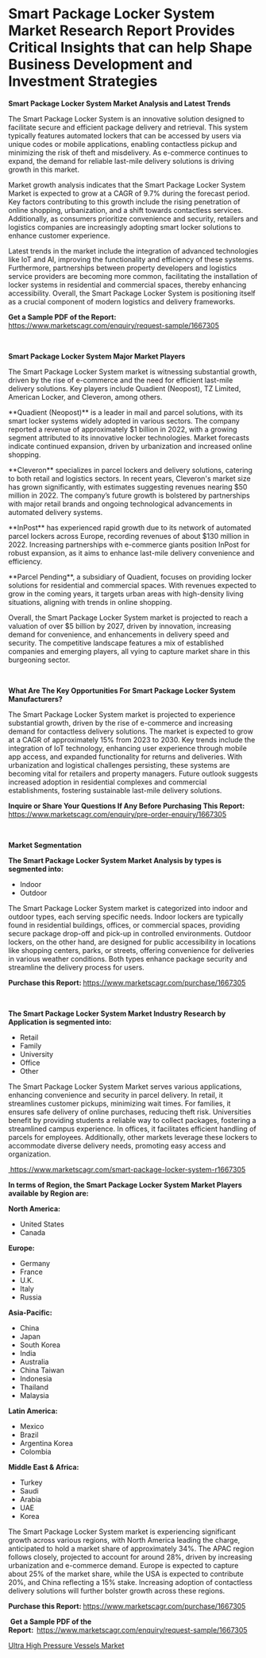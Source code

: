 <p><h1>Smart Package Locker System Market Research Report Provides Critical Insights that can help Shape Business Development and Investment Strategies</h1></p><p><strong>Smart Package Locker System Market Analysis and Latest Trends</strong></p>
<p><p>The Smart Package Locker System is an innovative solution designed to facilitate secure and efficient package delivery and retrieval. This system typically features automated lockers that can be accessed by users via unique codes or mobile applications, enabling contactless pickup and minimizing the risk of theft and misdelivery. As e-commerce continues to expand, the demand for reliable last-mile delivery solutions is driving growth in this market.</p><p>Market growth analysis indicates that the Smart Package Locker System Market is expected to grow at a CAGR of 9.7% during the forecast period. Key factors contributing to this growth include the rising penetration of online shopping, urbanization, and a shift towards contactless services. Additionally, as consumers prioritize convenience and security, retailers and logistics companies are increasingly adopting smart locker solutions to enhance customer experience.</p><p>Latest trends in the market include the integration of advanced technologies like IoT and AI, improving the functionality and efficiency of these systems. Furthermore, partnerships between property developers and logistics service providers are becoming more common, facilitating the installation of locker systems in residential and commercial spaces, thereby enhancing accessibility. Overall, the Smart Package Locker System is positioning itself as a crucial component of modern logistics and delivery frameworks.</p></p>
<p><strong>Get a Sample PDF of the Report:&nbsp;</strong> <a href="https://www.marketscagr.com/enquiry/request-sample/1667305?utm_campaign=1126&utm_medium=2&utm_source=Github&utm_content=ia&utm_term=22022025&utm_id=smart-package-locker-system">https://www.marketscagr.com/enquiry/request-sample/1667305</a></p>
<p>&nbsp;</p>
<p><strong>Smart Package Locker System Major Market Players</strong></p>
<p><p>The Smart Package Locker System market is witnessing substantial growth, driven by the rise of e-commerce and the need for efficient last-mile delivery solutions. Key players include Quadient (Neopost), TZ Limited, American Locker, and Cleveron, among others. </p><p>**Quadient (Neopost)** is a leader in mail and parcel solutions, with its smart locker systems widely adopted in various sectors. The company reported a revenue of approximately $1 billion in 2022, with a growing segment attributed to its innovative locker technologies. Market forecasts indicate continued expansion, driven by urbanization and increased online shopping.</p><p>**Cleveron** specializes in parcel lockers and delivery solutions, catering to both retail and logistics sectors. In recent years, Cleveron's market size has grown significantly, with estimates suggesting revenues nearing $50 million in 2022. The company’s future growth is bolstered by partnerships with major retail brands and ongoing technological advancements in automated delivery systems.</p><p>**InPost** has experienced rapid growth due to its network of automated parcel lockers across Europe, recording revenues of about $130 million in 2022. Increasing partnerships with e-commerce giants position InPost for robust expansion, as it aims to enhance last-mile delivery convenience and efficiency.</p><p>**Parcel Pending**, a subsidiary of Quadient, focuses on providing locker solutions for residential and commercial spaces. With revenues expected to grow in the coming years, it targets urban areas with high-density living situations, aligning with trends in online shopping.</p><p>Overall, the Smart Package Locker System market is projected to reach a valuation of over $5 billion by 2027, driven by innovation, increasing demand for convenience, and enhancements in delivery speed and security. The competitive landscape features a mix of established companies and emerging players, all vying to capture market share in this burgeoning sector.</p></p>
<p>&nbsp;</p>
<p><strong>What Are The Key Opportunities For Smart Package Locker System Manufacturers?</strong></p>
<p><p>The Smart Package Locker System market is projected to experience substantial growth, driven by the rise of e-commerce and increasing demand for contactless delivery solutions. The market is expected to grow at a CAGR of approximately 15% from 2023 to 2030. Key trends include the integration of IoT technology, enhancing user experience through mobile app access, and expanded functionality for returns and deliveries. With urbanization and logistical challenges persisting, these systems are becoming vital for retailers and property managers. Future outlook suggests increased adoption in residential complexes and commercial establishments, fostering sustainable last-mile delivery solutions.</p></p>
<p><strong>Inquire or Share Your Questions If Any Before Purchasing This Report:</strong> <a href="https://www.marketscagr.com/enquiry/pre-order-enquiry/1667305?utm_campaign=1126&utm_medium=2&utm_source=Github&utm_content=ia&utm_term=22022025&utm_id=smart-package-locker-system">https://www.marketscagr.com/enquiry/pre-order-enquiry/1667305</a></p>
<p>&nbsp;</p>
<p><strong>Market Segmentation</strong></p>
<p><strong>The Smart Package Locker System Market Analysis by types is segmented into:</strong></p>
<p><ul><li>Indoor</li><li>Outdoor</li></ul></p>
<p><p>The Smart Package Locker System market is categorized into indoor and outdoor types, each serving specific needs. Indoor lockers are typically found in residential buildings, offices, or commercial spaces, providing secure package drop-off and pick-up in controlled environments. Outdoor lockers, on the other hand, are designed for public accessibility in locations like shopping centers, parks, or streets, offering convenience for deliveries in various weather conditions. Both types enhance package security and streamline the delivery process for users.</p></p>
<p><strong>Purchase this Report:&nbsp;</strong><a href="https://www.marketscagr.com/purchase/1667305?utm_campaign=1126&utm_medium=2&utm_source=Github&utm_content=ia&utm_term=22022025&utm_id=smart-package-locker-system">https://www.marketscagr.com/purchase/1667305</a></p>
<p>&nbsp;</p>
<p><strong>The Smart Package Locker System Market Industry Research by Application is segmented into:</strong></p>
<p><ul><li>Retail</li><li>Family</li><li>University</li><li>Office</li><li>Other</li></ul></p>
<p><p>The Smart Package Locker System Market serves various applications, enhancing convenience and security in parcel delivery. In retail, it streamlines customer pickups, minimizing wait times. For families, it ensures safe delivery of online purchases, reducing theft risk. Universities benefit by providing students a reliable way to collect packages, fostering a streamlined campus experience. In offices, it facilitates efficient handling of parcels for employees. Additionally, other markets leverage these lockers to accommodate diverse delivery needs, promoting easy access and organization.</p></p>
<p><a href="https://www.marketscagr.com/smart-package-locker-system-r1667305?utm_campaign=1126&utm_medium=2&utm_source=Github&utm_content=ia&utm_term=22022025&utm_id=smart-package-locker-system">&nbsp;https://www.marketscagr.com/smart-package-locker-system-r1667305</a></p>
<p><strong>In terms of Region, the Smart Package Locker System Market Players available by Region are:</strong></p>
<p>
    <p> <strong> North America: </strong>
        <ul>
            <li>United States</li>
            <li>Canada</li>
        </ul>
        </p> 
    <p> <strong> Europe: </strong>
        <ul>
            <li>Germany</li>
            <li>France</li>
            <li>U.K.</li>
            <li>Italy</li>
            <li>Russia</li>
        </ul>
        </p> 
    <p> <strong> Asia-Pacific: </strong>
        <ul>
            <li>China</li>
            <li>Japan</li>
            <li>South Korea</li>
            <li>India</li>
            <li>Australia</li>
            <li>China Taiwan</li>
            <li>Indonesia</li>
            <li>Thailand</li>
            <li>Malaysia</li>
        </ul>
        </p> 
    <p> <strong> Latin America: </strong>
        <ul>
            <li>Mexico</li>
            <li>Brazil</li>
            <li>Argentina Korea</li>
            <li>Colombia</li>
        </ul>
        </p> 
    <p> <strong> Middle East & Africa: </strong>
        <ul>
            <li>Turkey</li>
            <li>Saudi</li>
            <li>Arabia</li>
            <li>UAE</li>
            <li>Korea</li>
        </ul>
    </p>
    </p>
<p><p>The Smart Package Locker System market is experiencing significant growth across various regions, with North America leading the charge, anticipated to hold a market share of approximately 34%. The APAC region follows closely, projected to account for around 28%, driven by increasing urbanization and e-commerce demand. Europe is expected to capture about 25% of the market share, while the USA is expected to contribute 20%, and China reflecting a 15% stake. Increasing adoption of contactless delivery solutions will further bolster growth across these regions.</p></p>
<p><strong>Purchase this Report: </strong><a href="https://www.marketscagr.com/purchase/1667305?utm_campaign=1126&utm_medium=2&utm_source=Github&utm_content=ia&utm_term=22022025&utm_id=smart-package-locker-system">https://www.marketscagr.com/purchase/1667305</a></p>
<p>&nbsp;<strong>Get a Sample PDF of the Report:&nbsp;&nbsp;</strong><a href="https://www.marketscagr.com/enquiry/request-sample/1667305?utm_campaign=1126&utm_medium=2&utm_source=Github&utm_content=ia&utm_term=22022025&utm_id=smart-package-locker-system">https://www.marketscagr.com/enquiry/request-sample/1667305</a></p>
<p><strong></strong></p>
<p><p><a href="https://github.com/julyju69/Market-Research-Report-List-6/blob/main/ultra-high-pressure-vessels-market.md?utm_campaign=1126&utm_medium=2&utm_source=Github&utm_content=ia&utm_term=22022025&utm_id=smart-package-locker-system">Ultra High Pressure Vessels Market</a></p></p>